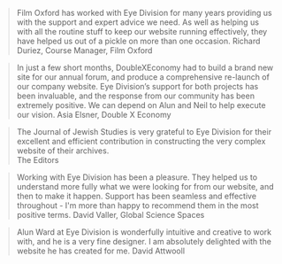 >Film Oxford has worked with Eye Division for many years providing us with the support and expert advice we need. As well as helping us with all the routine stuff to keep our website running effectively, they have helped us out of a pickle on more than one occasion.
Richard Duriez, Course Manager, Film Oxford

>In just a few short months, DoubleXEconomy had to build a brand new site for our annual forum, and produce a comprehensive re-launch of our company website.  Eye Division’s support for both projects has been invaluable, and the response from our community has been extremely positive. We can depend on Alun and Neil to help execute our vision.
Asia Elsner, Double X Economy

> The Journal of Jewish Studies is very grateful to Eye Division for their excellent and efficient contribution in constructing the very complex website of their archives.  
>The Editors

>Working with Eye Division has been a pleasure. They helped us to understand more fully what we were looking for from our website, and then to make it happen. Support has been seamless and effective throughout - I'm more than happy to recommend them in the most positive terms.
David Valler, Global Science Spaces

> Alun Ward at Eye Division is wonderfully intuitive and creative to work with, and he is a very fine designer. I am absolutely delighted with the website he has created for me.
> David Attwooll
